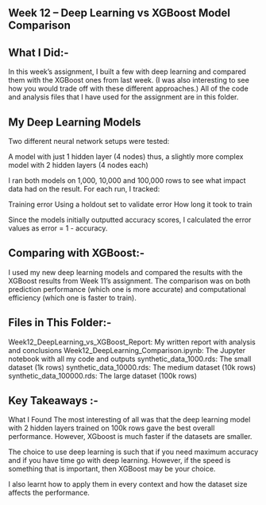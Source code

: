 ## Week 12 – Deep Learning vs XGBoost Model Comparison

## What I Did:-

In this week’s assignment, I built a few with deep learning and compared them with the XGBoost ones from last week. (I was also interesting to see how you would trade off with these different approaches.) All of the code and analysis files that I have used for the assignment are in this folder.

## My Deep Learning Models
Two different neural network setups were tested:

A model with just 1 hidden layer (4 nodes)
thus, a slightly more complex model with 2 hidden layers (4 nodes each)

I ran both models on 1,000, 10,000 and 100,000 rows to see what impact data had on the result. For each run, I tracked:

Training error
Using a holdout set to validate error
How long it took to train

Since the models initially outputted accuracy scores, I calculated the error values as error = 1 - accuracy.

## Comparing with XGBoost:- 
I used my new deep learning models and compared the results with the XGBoost results from Week 11’s assignment. The comparison was on both prediction performance (which one is more accurate) and computational efficiency (which one is faster to train).

## Files in This Folder:- 

Week12_DeepLearning_vs_XGBoost_Report: My written report with analysis and conclusions
Week12_DeepLearning_Comparison.ipynb: The Jupyter notebook with all my code and outputs
synthetic_data_1000.rds: The small dataset (1k rows)
synthetic_data_10000.rds: The medium dataset (10k rows)
synthetic_data_100000.rds: The large dataset (100k rows)

## Key Takeaways :- 

What I Found The most interesting of all was that the deep learning model with 2 hidden layers trained on 100k rows gave the best overall performance. However, XGboost is much faster if the datasets are smaller.

The choice to use deep learning is such that if you need maximum accuracy and if you have time go with deep learning. However, if the speed is something that is important, then XGBoost may be your choice.

I also learnt how to apply them in every context and how the dataset size affects the performance.
